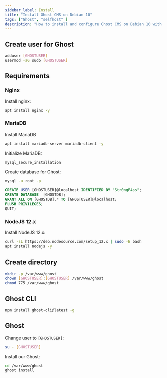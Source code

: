 ```yaml
---
sidebar_label: Install
title: "Install Ghost CMS on Debian 10"
tags: ["Ghost", "selfhost" ]
description: "How to install and configure Ghost CMS on Debian 10 with MariaDB and Nginx."
---
```



## Create user for Ghost

``` bash
adduser [GHOSTUSER]
usermod -aG sudo [GHOSTUSER]
```

## Requirements

### Nginx

Install nginx:

``` bash
apt install nginx -y
```

### MariaDB

Install MariaDB

``` bash
apt install mariadb-server mariadb-client -y
```

Initialize MariaDB: 

``` bash
mysql_secure_installation
```

Create database for Ghost:

``` bash
mysql -u root -p
```

``` sql
CREATE USER [GHOSTUSER]@localhost IDENTIFIED BY "Str0ngP4ss";
CREATE DATABASE  [GHOSTDB]; 
GRANT ALL ON [GHOSTDB].* TO [GHOSTUSER]@localhost;
FLUSH PRIVILEGES;
QUIT;
```

### NodeJS 12.x

Install NodeJS 12.x:

``` bash
curl -sL https://deb.nodesource.com/setup_12.x | sudo -E bash
apt install nodejs -y
```

## Create directory

``` bash
mkdir -p /var/www/ghost
chown [GHOSTUSER]:[GHOSTUSER] /var/www/ghost
chmod 775 /var/www/ghost
```

## Ghost CLI

``` bash
npm install ghost-cli@latest -g
```

## Ghost

Change user to `[GHOSTUSER]`:

``` bash
su - [GHOSTUSER]

```

Install our Ghost:

``` bash
cd /var/www/ghost
ghost install
```
